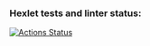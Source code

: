 ### Hexlet tests and linter status:
[![Actions Status](https://github.com/anastasia8444/frontend-project-44/workflows/hexlet-check/badge.svg)](https://github.com/anastasia8444/frontend-project-44/actions)